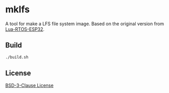 mklfs
==========

A tool for make a LFS file system image. Based on the original version from
[Lua-RTOS-ESP32](https://github.com/whitecatboard/Lua-RTOS-ESP32/tree/master/components/mklfs).

## Build

```sh
./build.sh
```

## License

[BSD-3-Clause License](LICENSE)
